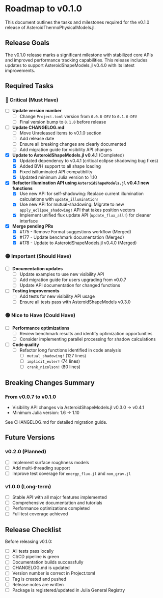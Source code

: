 # Roadmap to v0.1.0

This document outlines the tasks and milestones required for the v0.1.0 release of AsteroidThermoPhysicalModels.jl.

## Release Goals

The v0.1.0 release marks a significant milestone with stabilized core APIs and improved performance tracking capabilities. This release includes updates to support AsteroidShapeModels.jl v0.4.0 with its latest improvements.

## Required Tasks

### 🔴 Critical (Must Have)

- [ ] **Update version number**
  - [ ] Change `Project.toml` version from `0.0.8-DEV` to `0.1.0-DEV`
  - [ ] Final version bump to `0.1.0` before release

- [ ] **Update CHANGELOG.md**
  - [ ] Move Unreleased items to v0.1.0 section
  - [ ] Add release date
  - [ ] Ensure all breaking changes are clearly documented
  - [ ] Add migration guide for visibility API changes

- [x] **Update to AsteroidShapeModels.jl v0.4.1** (Completed)
  - [x] Updated dependency to v0.4.1 (critical eclipse shadowing bug fixes)
  - [x] Added BVH support to all shape loading
  - [x] Fixed isilluminated API compatibility
  - [x] Updated minimum Julia version to 1.10

- [x] **Refactor illumination API using `AsteroidShapeModels.jl` v0.4.1 new functions**
  - [x] Use new API for self-shadowing: Replace current illumination calculations with `update_illumination!`
  - [x] Use new API for mutual-shadowing: Migrate to new `apply_eclipse_shadowing!` API that takes position vectors
  - [x] Implement unified flux update API (`update_flux_all!`) for cleaner interface

- [x] **Merge pending PRs**
  - [x] #175 - Remove Format suggestions workflow (Merged)
  - [x] #177 - Update benchmark documentation (Merged)
  - [x] #178 - Update to AsteroidShapeModels.jl v0.4.0 (Merged)

### 🟡 Important (Should Have)

- [ ] **Documentation updates**
  - [ ] Update examples to use new visibility API
  - [ ] Add migration guide for users upgrading from v0.0.7
  - [ ] Update API documentation for changed functions

- [ ] **Testing improvements**
  - [ ] Add tests for new visibility API usage
  - [ ] Ensure all tests pass with AsteroidShapeModels v0.3.0

### 🟢 Nice to Have (Could Have)

- [ ] **Performance optimizations**
  - [ ] Review benchmark results and identify optimization opportunities
  - [ ] Consider implementing parallel processing for shadow calculations

- [ ] **Code quality**
  - [ ] Refactor long functions identified in code analysis
    - [ ] `mutual_shadowing!` (127 lines)
    - [ ] `implicit_euler!` (74 lines)
    - [ ] `crank_nicolson!` (80 lines)

## Breaking Changes Summary

### From v0.0.7 to v0.1.0

- Visibility API changes via AsteroidShapeModels.jl v0.3.0 → v0.4.1
- Minimum Julia version: 1.6 → 1.10

See CHANGELOG.md for detailed migration guide.

## Future Versions

### v0.2.0 (Planned)
- [ ] Implement surface roughness models
- [ ] Add multi-threading support
- [ ] Improve test coverage for `energy_flux.jl` and `non_grav.jl`

### v1.0.0 (Long-term)
- [ ] Stable API with all major features implemented
- [ ] Comprehensive documentation and tutorials
- [ ] Performance optimizations completed
- [ ] Full test coverage achieved

## Release Checklist

Before releasing v0.1.0:

- [ ] All tests pass locally
- [ ] CI/CD pipeline is green
- [ ] Documentation builds successfully
- [ ] CHANGELOG.md is updated
- [ ] Version number is correct in Project.toml
- [ ] Tag is created and pushed
- [ ] Release notes are written
- [ ] Package is registered/updated in Julia General Registry